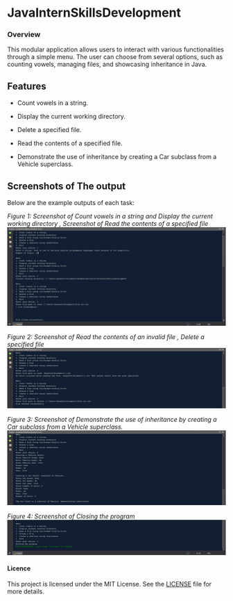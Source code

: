 # JavaInternSkillsDevelopment

### Overview
This modular application  allows users to interact with various functionalities through a simple menu. The user can choose from several options, such as counting vowels, managing files, and showcasing inheritance in Java.

## Features

- Count vowels in a string.

- Display the current working directory.

- Delete a specified file.
  
- Read the contents of a specified file.
  
- Demonstrate the use of inheritance by creating a Car subclass from a Vehicle superclass.



## Screenshots  of The output 

Below are the example outputs of each task:

*Figure 1: Screenshot of Count vowels in a string and Display the current working directory , Screenshot of Read the contents of a specified file*
  ![number 1](output/1.png)

*Figure 2: Screenshot of Read the contents of an invalid file , Delete a specified file*
  ![number 1](output/2.png)

*Figure 3: Screenshot of  Demonstrate the use of inheritance by creating a Car subclass from a Vehicle superclass.*
  ![number 1](output/3.png)

*Figure 4: Screenshot of Closing the program*
  ![number 1](output/4.png)

#### Licence
This project is licensed under the MIT License. See the [LICENSE](LICENCE) file for more details.
